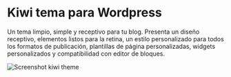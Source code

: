 # Kiwi tema para Wordpress

Un tema limpio, simple y receptivo para tu blog. Presenta un diseño receptivo, elementos listos para la retina, un estilo personalizado para todos los formatos de publicación, plantillas de página personalizadas, widgets personalizados y compatibilidad con editor de bloques.

![Screenshot kiwi theme](https://felixbarros.blog/wp-content/themes/kiwi/screenshot.png)
